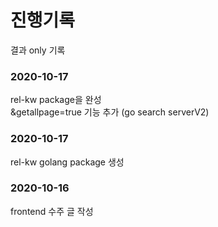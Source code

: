 # 진행기록   
결과 only 기록
### 2020-10-17
rel-kw package을 완성   
&getallpage=true 기능 추가 (go search serverV2)   
### 2020-10-17
rel-kw golang package 생성
### 2020-10-16
frontend 수주 글 작성
